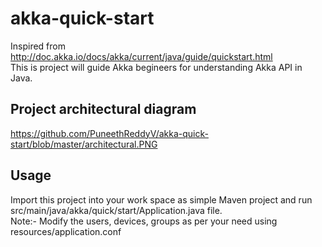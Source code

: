 # akka-quick-start
Inspired from http://doc.akka.io/docs/akka/current/java/guide/quickstart.html<br>
This is project will guide Akka begineers for understanding Akka API in Java.

## Project architectural diagram
https://github.com/PuneethReddyV/akka-quick-start/blob/master/architectural.PNG

## Usage
Import this project into your work space as simple Maven project and run src/main/java/akka/quick/start/Application.java file.<br>
Note:- Modify the users, devices, groups as per your need using resources/application.conf
